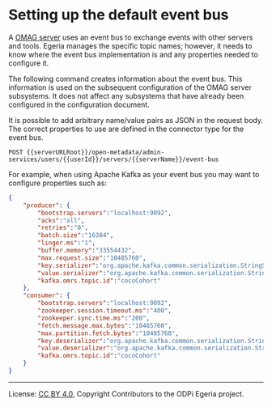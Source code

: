 <!-- SPDX-License-Identifier: CC-BY-4.0 -->
<!-- Copyright Contributors to the ODPi Egeria project. -->

# Setting up the default event bus

A [OMAG server](../concepts/omag-server.md) uses an event bus to exchange events with other
servers and tools.   Egeria manages the specific topic names;
however, it needs to know where the event bus implementation is and
any properties needed to configure it.

The following command creates information about the event bus.
This information is used on the subsequent configuration of the OMAG server subsystems.
It does not affect any subsystems that have already been configured in the configuration document.

It is possible to add arbitrary name/value pairs as JSON in the
request body.  The correct properties to use are defined in the connector type for the event bus.

```
POST {{serverURLRoot}}/open-metadata/admin-services/users/{{userId}}/servers/{{serverName}}/event-bus
```

For example, when using Apache Kafka as your event bus you may want to configure properties such as:

```json
{
	"producer": {
		"bootstrap.servers":"localhost:9092",
		"acks":"all",
		"retries":"0",
		"batch.size":"16384",
		"linger.ms":"1",
		"buffer.memory":"33554432",
		"max.request.size":"10485760",
		"key.serializer":"org.apache.kafka.common.serialization.StringSerializer",
		"value.serializer":"org.apache.kafka.common.serialization.StringSerializer",
		"kafka.omrs.topic.id":"cocoCohort"
	},
	"consumer": {
   		"bootstrap.servers":"localhost:9092",
   		"zookeeper.session.timeout.ms":"400",
   		"zookeeper.sync.time.ms":"200",
   		"fetch.message.max.bytes":"10485760",
   		"max.partition.fetch.bytes":"10485760",
   		"key.deserializer":"org.apache.kafka.common.serialization.StringDeserializer",
   		"value.deserializer":"org.apache.kafka.common.serialization.StringDeserializer",
   		"kafka.omrs.topic.id":"cocoCohort"
	}
}
```



----
License: [CC BY 4.0](https://creativecommons.org/licenses/by/4.0/),
Copyright Contributors to the ODPi Egeria project.